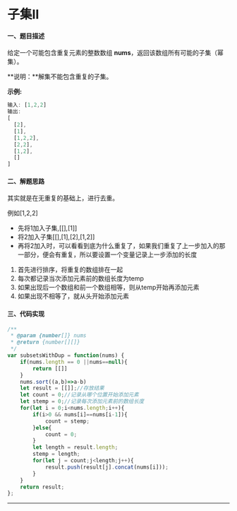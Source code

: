 # 子集II

####  一、题目描述

给定一个可能包含重复元素的整数数组 **nums**，返回该数组所有可能的子集（幂集）。 

 **说明：**解集不能包含重复的子集。 

**示例:**

```javascript
输入: [1,2,2]
输出:
[
  [2],
  [1],
  [1,2,2],
  [2,2],
  [1,2],
  []
]
```

#### 二、解题思路

其实就是在无重复的基础上，进行去重。

例如[1,2,2]

* 先将1加入子集,[[],[1]]
* 将2加入子集[[],[1],[2],[1,2]]
* 再将2加入时，可以看看到底为什么重复了，如果我们重复了上一步加入的那一部分，便会有重复，所以要设置一个变量记录上一步添加的长度

1. 首先进行排序，将重复的数组排在一起
2. 每次都记录当次添加元素前的数组长度为temp
3. 如果出现后一个数组和前一个数组相等，则从temp开始再添加元素
4. 如果出现不相等了，就从头开始添加元素

#### 三、代码实现

```javascript
/**
 * @param {number[]} nums
 * @return {number[][]}
 */
var subsetsWithDup = function(nums) {
    if(nums.length == 0 ||nums==null){
        return [[]]
    }
    nums.sort((a,b)=>a-b)
    let result = [[]];//存放结果
    let count = 0;//记录从哪个位置开始添加元素
    let stemp = 0;//记录每次添加元素前的数组长度
    for(let i = 0;i<nums.length;i++){
        if(i>0 && nums[i]==nums[i-1]){
            count = stemp;
        }else{
            count = 0;
        }
        let length = result.length;
        stemp = length;
        for(let j = count;j<length;j++){
            result.push(result[j].concat(nums[i]));
        }
    }
    return result;
};
```

***

